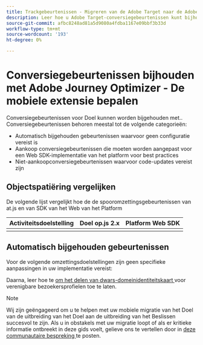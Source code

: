 ```yaml
---
title: Trackgebeurtenissen - Migreren van de Adobe Target naar de Adobe Journey Optimizer - Mobiele extensie beslissen
description: Leer hoe u Adobe Target-conversiegebeurtenissen kunt bijhouden met de Adobe Journey Optimizer - Mobiele extensie bepalen
source-git-commit: afbc8248ad81a5d9080a4fdba1167e09bbf3b33d
workflow-type: tm+mt
source-wordcount: '193'
ht-degree: 0%

---
```


# Conversiegebeurtenissen bijhouden met Adobe Journey Optimizer - De mobiele extensie bepalen

Conversiegebeurtenissen voor Doel kunnen worden bijgehouden met.. Conversiegebeurtenissen behoren meestal tot de volgende categorieën:

* Automatisch bijgehouden gebeurtenissen waarvoor geen configuratie vereist is
* Aankoop conversiegebeurtenissen die moeten worden aangepast voor een Web SDK-implementatie van het platform voor best practices
* Niet-aankoopconversiegebeurtenissen waarvoor code-updates vereist zijn

## Objectspatiëring vergelijken

De volgende lijst vergelijkt hoe de de spooromzettingsgebeurtenissen van at.js en van SDK van het Web van het Platform

| Activiteitsdoelstelling | Doel op.js 2.x | Platform Web SDK |
|---|---|---|
| | | |


## Automatisch bijgehouden gebeurtenissen

Voor de volgende omzettingsdoelstellingen zijn geen specifieke aanpassingen in uw implementatie vereist:



Daarna, leer hoe te [ om het delen van dwars-domeinidentiteitskaart ](cross-domain.md) voor verenigbare bezoekersprofielen toe te laten.

>[!NOTE]
>
>Wij zijn geëngageerd om u te helpen met uw mobiele migratie van het Doel van de uitbreiding van het Doel aan de uitbreiding van het Beslissen succesvol te zijn. Als u in obstakels met uw migratie loopt of als er kritieke informatie ontbreekt in deze gids voelt, gelieve ons te vertellen door in [ deze communautaire bespreking ](https://experienceleaguecommunities.adobe.com/t5/adobe-experience-platform-data/tutorial-discussion-migrate-target-from-at-js-to-web-sdk/m-p/575587#M463) te posten.
